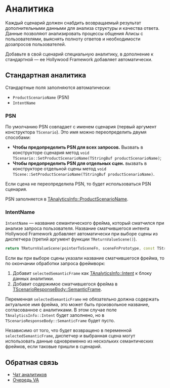 # Аналитика

Каждый сценарий должен снабдить возвращаемый результат дополнительными данными для анализа структуры и качества ответа. Данные позволяют анализировать процессы общения Алисы с пользователями, выяснять полноту ответов и необходимости дозапросов пользователей.

Добавьте в свой сценарий специальную аналитику, в дополнение к стандартной — ее Hollywood Framework добавляет автоматически.

## Стандартная аналитика

Стандартные поля заполняются автоматически:
* `ProductScenarioName` (PSN)
* `IntentName`

### PSN

По умолчанию PSN совпадает с именем сценария (первый аргумент конструктора `TScenario`). Это имя можно переопределить двумя способами:
* **Чтобы предопределить PSN для всех запросов.** Вызвать в конструкторе сценария метод `void TScenario::SetProductScenarioName(TStringBuf productScenarioName)`;
* **Чтобы предопределить PSN для отдельных сцен.** вызвать в конструкторе отдельной сцены метод `void TScene::SetProductScenarioName(TStringBuf productScenarioName)`.

Если сцена не переопределила PSN, то будет использоваться PSN сценария.

PSN заполняется в [TAnalyticsInfo::ProductScenarioName](https://a.yandex-team.ru/arc/trunk/arcadia/alice/megamind/protos/scenarios/analytics_info.proto?rev=r9094029#L244).

### IntentName

`IntentName` — название семантического фрейма, который сматчился при анализе запроса пользователя. Название сматчившегося интента Hollywood Framework добавляет автоматически при выборе сцены из диспетчера (третий аргумент функции `TReturnValueScene()`).

```cpp
return TReturnValueScene(pointerToSceneFn, sceneFnPrototype, const TString& selectedSemanticFrame = "")
```

Если вы при выборе сцены указали название сматчившегося фрейма, то по окончании обработки запроса фреймворк:
1. Добавит `selectedSemanticFrame` как [TAnalyticsInfo::Intent](https://a.yandex-team.ru/arc/trunk/arcadia/alice/megamind/protos/scenarios/analytics_info.proto?rev=r9094029#L235) к блоку данных аналитики.
2. Добавит содержимое сматчившегося фрейма в [TScenarioResponseBody::SemanticFrame](https://a.yandex-team.ru/arc/trunk/arcadia/alice/megamind/protos/scenarios/response.proto?rev=r9094029#L276).

Переменная `selectedSemanticFrame` не обязательно должна содержать актуальное имя фрейма, это может быть произвольное название, согласованное с аналитиками. 
В этом случае поле `TAnalyticsInfo::Intent` будет заполнено, но в `TScenarioResponseBody::SemanticFrame` будет пусто.

Независимо от того, что будет возвращено в переменной `selectedSemanticFrame`, диспетчер и выбранная сцена могут использовать данные одновременно из нескольких семантических фреймов, если таковые пришли в сценарий.

## Обратная связь
* [Чат аналитиков](https://t.me/joinchat/BFRY1hM0SrVZ4BcKZUYIhA)
* [Очередь VA](https://st.yandex-team.ru/VA/)